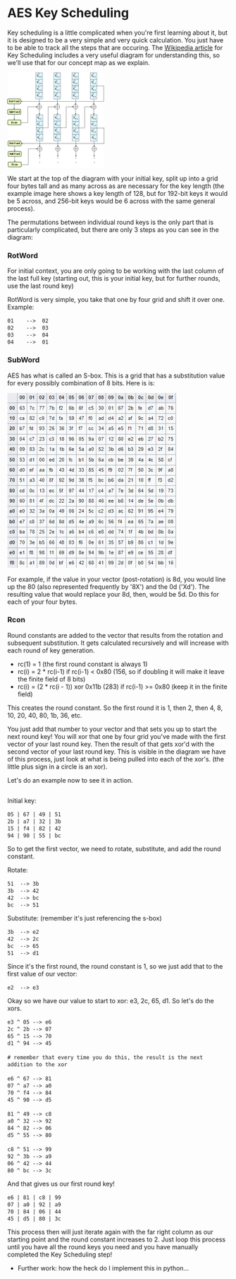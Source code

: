 # AES Key Scheduling
Key scheduling is a little complicated when you're first learning about it, but it is designed to be a very simple and very quick calculation. You just have to be able to track all the steps that are occuring. The [Wikipedia article](https://en.wikipedia.org/wiki/AES_key_schedule) for Key Scheduling includes a very useful diagram for understanding this, so we'll use that for our concept map as we explain.

![Key Scheduling Diagram](/Cryptography/mdimg/AES-Key_Schedule_128-bit_key.png)

We start at the top of the diagram with your initial key, split up into a grid four bytes tall and as many across as are necessary for the key length (the example image here shows a key length of 128, but for 192-bit keys it would be 5 across, and 256-bit keys would be 6 across with the same general process).

The permutations between individual round keys is the only part that is particularly complicated, but there are only 3 steps as you can see in the diagram:

### RotWord

For initial context, you are only going to be working with the last column of the last full key (starting out, this is your initial key, but for further rounds, use the last round key)

RotWord is very simple, you take that one by four grid and shift it over one. Example:
```
01    -->  02
02    -->  03
03    -->  04
04    -->  01
```

### SubWord

AES has what is called an S-box. This is a grid that has a substitution value for every possibly combination of 8 bits. Here is is:

![S-Box](/Cryptography/mdimg/s-box.png)

For example, if the value in your vector (post-rotation) is 8d, you would line up the 80 (also represented frequently by '8X') and the 0d ('Xd'). The resulting value that would replace your 8d, then, would be 5d. Do this for each of your four bytes.

### Rcon

Round constants are added to the vector that results from the rotation and subsequent substitution. It gets calculated recursively and will increase with each round of key generation.
 
* rc(1) = 1 (the first round constant is always 1)
* rc(i) = 2 * rc(i-1) if rc(i-1) < 0x80 (156, so if doubling it will make it leave the finite field of 8 bits)
* rc(i) = (2 * rc(i - 1)) xor 0x11b (283) if rc(i-1) >= 0x80 (keep it in the finite field) 

This creates the round constant. So the first round it is 1, then 2, then 4, 8, 10, 20, 40, 80, 1b, 36, etc.

You just add that number to your vector and that sets you up to start the next round key! You will xor that one by four grid you've made with the first vector of your last round key. Then the result of that gets xor'd with the second vector of your last round key. This is visible in the diagram we have of this process, just look at what is being pulled into each of the xor's. (the little plus sign in a circle is an xor).

Let's do an example now to see it in action.

##
Initial key:
```
05 | 67 | 49 | 51
2b | a7 | 32 | 3b
15 | f4 | 82 | 42
94 | 90 | 55 | bc
```
So to get the first vector, we need to rotate, substitute, and add the round constant. 

Rotate:
```
51  --> 3b
3b  --> 42
42  --> bc
bc  --> 51
```
Substitute:         (remember it's just referencing the s-box)
```
3b  --> e2
42  --> 2c
bc  --> 65
51  --> d1
```

Since it's the first round, the round constant is 1, so we just add that to the first value of our vector:
```
e2  --> e3
```

Okay so we have our value to start to xor: e3, 2c, 65, d1. So let's do the xors.
```
e3 ^ 05 --> e6
2c ^ 2b --> 07
65 ^ 15 --> 70
d1 ^ 94 --> 45

# remember that every time you do this, the result is the next addition to the xor

e6 ^ 67 --> 81
07 ^ a7 --> a0
70 ^ f4 --> 84
45 ^ 90 --> d5

81 ^ 49 --> c8
a0 ^ 32 --> 92
84 ^ 82 --> 06 
d5 ^ 55 --> 80

c8 ^ 51 --> 99
92 ^ 3b --> a9
06 ^ 42 --> 44
80 ^ bc --> 3c
```
And that gives us our first round key!
```
e6 | 81 | c8 | 99
07 | a0 | 92 | a9
70 | 84 | 06 | 44
45 | d5 | 80 | 3c
```

This process then will just iterate again with the far right column as our starting point and the round constant increases to 2. Just loop this process until you have all the round keys you need and you have manually completed the Key Scheduling step!

- Further work: how the heck do I implement this in python...